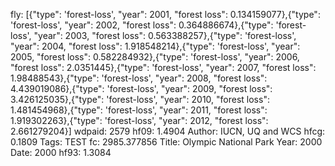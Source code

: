 fly: [{"type": 'forest-loss', "year": 2001, "forest loss": 0.134159077},{"type": 'forest-loss', "year": 2002, "forest loss": 0.364886674},{"type": 'forest-loss', "year": 2003, "forest loss": 0.563388257},{"type": 'forest-loss', "year": 2004, "forest loss": 1.918548214},{"type": 'forest-loss', "year": 2005, "forest loss": 0.582284932},{"type": 'forest-loss', "year": 2006, "forest loss": 2.0351445},{"type": 'forest-loss', "year": 2007, "forest loss": 1.98488543},{"type": 'forest-loss', "year": 2008, "forest loss": 4.439019086},{"type": 'forest-loss', "year": 2009, "forest loss": 3.426125035},{"type": 'forest-loss', "year": 2010, "forest loss": 1.481454968},{"type": 'forest-loss', "year": 2011, "forest loss": 1.919302263},{"type": 'forest-loss', "year": 2012, "forest loss": 2.661279204}]
wdpaid: 2579
hf09: 1.4904
Author: IUCN, UQ and WCS
hfcg: 0.1809
Tags: TEST
fc: 2985.377856
Title: Olympic National Park
Year: 2000
Date: 2000
hf93: 1.3084
